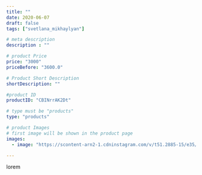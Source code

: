```yaml
---
title: ""
date: 2020-06-07
draft: false
tags: ["svetlana_mikhaylyan"]

# meta description
description : ""

# product Price
price: "3000"
priceBefore: "3600.0"

# Product Short Description
shortDescription: ""

#product ID
productID: "CBINrrAK2Dt"

# type must be "products"
type: "products"

# product Images
# first image will be shown in the product page
images:
  - image: "https://scontent-arn2-1.cdninstagram.com/v/t51.2885-15/e35/102685898_573916253501190_1141639439144609030_n.jpg?se=7&tp=1&_nc_ht=scontent-arn2-1.cdninstagram.com&_nc_cat=106&_nc_ohc=8r8MtElz57EAX8xemMJ&oh=394ff6cde986fa7ff4cac82e4ff9aa52&oe=6073C22A&ig_cache_key=MjMyNjE2OTM4MzI1Mjc0NjQ3Nw%3D%3D.2"

---
```

lorem
